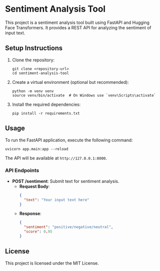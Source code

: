 # Sentiment Analysis Tool

This project is a sentiment analysis tool built using FastAPI and Hugging Face Transformers. It provides a REST API for analyzing the sentiment of input text.

## Setup Instructions

1. Clone the repository:

   ```
   git clone <repository-url>
   cd sentiment-analysis-tool
   ```

2. Create a virtual environment (optional but recommended):

   ```
   python -m venv venv
   source venv/bin/activate  # On Windows use `venv\Scripts\activate`
   ```

3. Install the required dependencies:
   ```
   pip install -r requirements.txt
   ```

## Usage

To run the FastAPI application, execute the following command:

```
uvicorn app.main:app --reload
```

The API will be available at `http://127.0.0.1:8000`.

### API Endpoints

- **POST /sentiment**: Submit text for sentiment analysis.
  - **Request Body**:
    ```json
    {
      "text": "Your input text here"
    }
    ```
  - **Response**:
    ```json
    {
      "sentiment": "positive/negative/neutral",
      "score": 0.95
    }
    ```

## License

This project is licensed under the MIT License.
